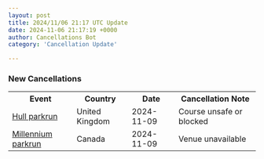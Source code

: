 ```yaml
---
layout: post
title: 2024/11/06 21:17 UTC Update
date: 2024-11-06 21:17:19 +0000
author: Cancellations Bot
category: 'Cancellation Update'

---
```


<h3>New Cancellations</h3>
<div class='hscrollable'>
<table style='width: 100%'>
    <tr>
        <th>Event</th>
        <th>Country</th>
        <th>Date</th>
        <th>Cancellation Note</th>
    </tr>
    <tr>
        <td><a href="https://www.parkrun.org.uk/hull">Hull parkrun</a></td>
        <td>United Kingdom</td>
        <td>2024-11-09</td>
        <td>Course unsafe or blocked</td>
    </tr>
    <tr>
        <td><a href="https://www.parkrun.ca/millennium">Millennium parkrun</a></td>
        <td>Canada</td>
        <td>2024-11-09</td>
        <td>Venue unavailable</td>
    </tr>
</table>
</div>
